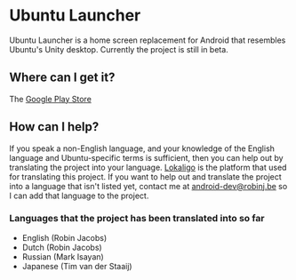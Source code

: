 Ubuntu Launcher
===============

Ubuntu Launcher is a home screen replacement for Android that resembles Ubuntu's Unity desktop. Currently the project is still in beta.

## Where can I get it?

The [Google Play Store](https://play.google.com/store/apps/details?id=be.robinj.ubuntu)

## How can I help?

If you speak a non-English language, and your knowledge of the English language and Ubuntu-specific terms is sufficient, then you can help out by translating the project into your language. [Lokaligo](https://applokaligo.appspot.com/app/#/projects/40386002) is the platform that used for translating this project. If you want to help out and translate the project into a language that isn't listed yet, contact me at android-dev@robinj.be so I can add that language to the project.

### Languages that the project has been translated into so far

* English (Robin Jacobs)
* Dutch (Robin Jacobs)
* Russian (Mark Isayan)
* Japanese (Tim van der Staaij)
